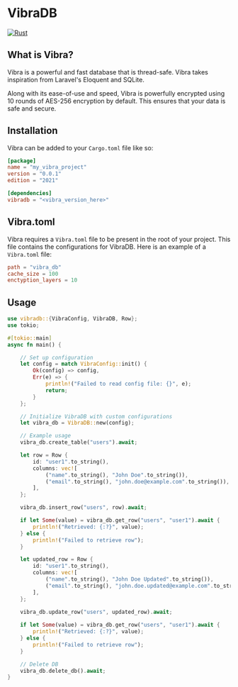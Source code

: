 # VibraDB
[![Rust](https://github.com/zanderlewis/vibra/actions/workflows/rust.yml/badge.svg)](https://github.com/zanderlewis/vibra/actions/workflows/rust.yml)
## What is Vibra?
Vibra is a powerful and fast database that is thread-safe. Vibra takes inspiration from Laravel's Eloquent and SQLite.

Along with its ease-of-use and speed, Vibra is powerfully encrypted using 10 rounds of AES-256 encryption by default. This ensures that your data is safe and secure.

## Installation
Vibra can be added to your `Cargo.toml` file like so:
```toml
[package]
name = "my_vibra_project"
version = "0.0.1"
edition = "2021"

[dependencies]
vibradb = "<vibra_version_here>"
```

## Vibra.toml
Vibra requires a `Vibra.toml` file to be present in the root of your project. This file contains the configurations for VibraDB. Here is an example of a `Vibra.toml` file:
```toml
path = "vibra_db"
cache_size = 100
enctyption_layers = 10
```

## Usage
```rs
use vibradb::{VibraConfig, VibraDB, Row};
use tokio;

#[tokio::main]
async fn main() {

    // Set up configuration
    let config = match VibraConfig::init() {
        Ok(config) => config,
        Err(e) => {
            println!("Failed to read config file: {}", e);
            return;
        }
    };

    // Initialize VibraDB with custom configurations
    let vibra_db = VibraDB::new(config);

    // Example usage
    vibra_db.create_table("users").await;

    let row = Row {
        id: "user1".to_string(),
        columns: vec![
            ("name".to_string(), "John Doe".to_string()),
            ("email".to_string(), "john.doe@example.com".to_string()),
        ],
    };

    vibra_db.insert_row("users", row).await;

    if let Some(value) = vibra_db.get_row("users", "user1").await {
        println!("Retrieved: {:?}", value);
    } else {
        println!("Failed to retrieve row");
    }

    let updated_row = Row {
        id: "user1".to_string(),
        columns: vec![
            ("name".to_string(), "John Doe Updated".to_string()),
            ("email".to_string(), "john.doe.updated@example.com".to_string()),
        ],
    };

    vibra_db.update_row("users", updated_row).await;
    
    if let Some(value) = vibra_db.get_row("users", "user1").await {
        println!("Retrieved: {:?}", value);
    } else {
        println!("Failed to retrieve row");
    }

    // Delete DB
    vibra_db.delete_db().await;
}
```
